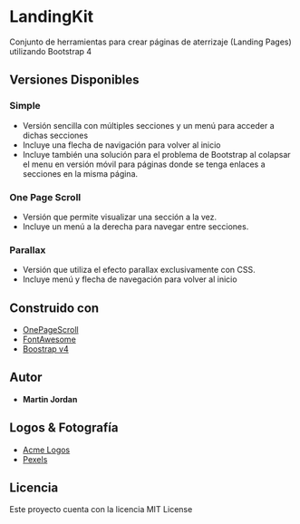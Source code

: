 # LandingKit

Conjunto de herramientas para crear páginas de aterrizaje (Landing Pages) utilizando Bootstrap 4

## Versiones Disponibles

### Simple
* Versión sencilla con múltiples secciones y un menú para acceder a dichas secciones
* Incluye una flecha de navigación para volver al inicio
* Incluye también una solución para el problema de Bootstrap al colapsar el menu en versión móvil para páginas donde se tenga enlaces a secciones en la misma página.

### One Page Scroll
* Versión que permite visualizar una sección a la vez.
* Incluye un menú a la derecha para navegar entre secciones.

### Parallax
* Versión que utiliza el efecto parallax exclusivamente con CSS.
* Incluye menú y flecha de navegación para volver al inicio

## Construido con
* [OnePageScroll](https://github.com/peachananr/onepage-scroll)
* [FontAwesome](https://fontawesome.io)
* [Boostrap v4](https://github.com/twbs/bootstrap/tree/v4-dev)

## Autor
* **Martin Jordan**

## Logos & Fotografía
* [Acme Logos](http://acmelogos.com/)
* [Pexels](https://www.pexels.com/)

## Licencia
Este proyecto cuenta con la licencia MIT License

